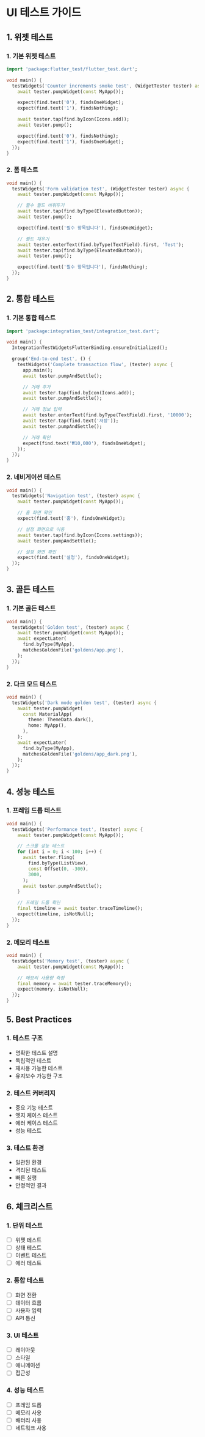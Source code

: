 # UI 테스트 가이드

## 1. 위젯 테스트

### 1. 기본 위젯 테스트
```dart
import 'package:flutter_test/flutter_test.dart';

void main() {
  testWidgets('Counter increments smoke test', (WidgetTester tester) async {
    await tester.pumpWidget(const MyApp());

    expect(find.text('0'), findsOneWidget);
    expect(find.text('1'), findsNothing);

    await tester.tap(find.byIcon(Icons.add));
    await tester.pump();

    expect(find.text('0'), findsNothing);
    expect(find.text('1'), findsOneWidget);
  });
}
```

### 2. 폼 테스트
```dart
void main() {
  testWidgets('Form validation test', (WidgetTester tester) async {
    await tester.pumpWidget(const MyApp());

    // 필수 필드 비워두기
    await tester.tap(find.byType(ElevatedButton));
    await tester.pump();

    expect(find.text('필수 항목입니다'), findsOneWidget);

    // 필드 채우기
    await tester.enterText(find.byType(TextField).first, 'Test');
    await tester.tap(find.byType(ElevatedButton));
    await tester.pump();

    expect(find.text('필수 항목입니다'), findsNothing);
  });
}
```

## 2. 통합 테스트

### 1. 기본 통합 테스트
```dart
import 'package:integration_test/integration_test.dart';

void main() {
  IntegrationTestWidgetsFlutterBinding.ensureInitialized();

  group('End-to-end test', () {
    testWidgets('Complete transaction flow', (tester) async {
      app.main();
      await tester.pumpAndSettle();

      // 거래 추가
      await tester.tap(find.byIcon(Icons.add));
      await tester.pumpAndSettle();

      // 거래 정보 입력
      await tester.enterText(find.byType(TextField).first, '10000');
      await tester.tap(find.text('저장'));
      await tester.pumpAndSettle();

      // 거래 확인
      expect(find.text('₩10,000'), findsOneWidget);
    });
  });
}
```

### 2. 네비게이션 테스트
```dart
void main() {
  testWidgets('Navigation test', (tester) async {
    await tester.pumpWidget(const MyApp());

    // 홈 화면 확인
    expect(find.text('홈'), findsOneWidget);

    // 설정 화면으로 이동
    await tester.tap(find.byIcon(Icons.settings));
    await tester.pumpAndSettle();

    // 설정 화면 확인
    expect(find.text('설정'), findsOneWidget);
  });
}
```

## 3. 골든 테스트

### 1. 기본 골든 테스트
```dart
void main() {
  testWidgets('Golden test', (tester) async {
    await tester.pumpWidget(const MyApp());
    await expectLater(
      find.byType(MyApp),
      matchesGoldenFile('goldens/app.png'),
    );
  });
}
```

### 2. 다크 모드 테스트
```dart
void main() {
  testWidgets('Dark mode golden test', (tester) async {
    await tester.pumpWidget(
      const MaterialApp(
        theme: ThemeData.dark(),
        home: MyApp(),
      ),
    );
    await expectLater(
      find.byType(MyApp),
      matchesGoldenFile('goldens/app_dark.png'),
    );
  });
}
```

## 4. 성능 테스트

### 1. 프레임 드롭 테스트
```dart
void main() {
  testWidgets('Performance test', (tester) async {
    await tester.pumpWidget(const MyApp());

    // 스크롤 성능 테스트
    for (int i = 0; i < 100; i++) {
      await tester.fling(
        find.byType(ListView),
        const Offset(0, -300),
        3000,
      );
      await tester.pumpAndSettle();
    }

    // 프레임 드롭 확인
    final timeline = await tester.traceTimeline();
    expect(timeline, isNotNull);
  });
}
```

### 2. 메모리 테스트
```dart
void main() {
  testWidgets('Memory test', (tester) async {
    await tester.pumpWidget(const MyApp());

    // 메모리 사용량 측정
    final memory = await tester.traceMemory();
    expect(memory, isNotNull);
  });
}
```

## 5. Best Practices

### 1. 테스트 구조
- 명확한 테스트 설명
- 독립적인 테스트
- 재사용 가능한 테스트
- 유지보수 가능한 구조

### 2. 테스트 커버리지
- 중요 기능 테스트
- 엣지 케이스 테스트
- 에러 케이스 테스트
- 성능 테스트

### 3. 테스트 환경
- 일관된 환경
- 격리된 테스트
- 빠른 실행
- 안정적인 결과

## 6. 체크리스트

### 1. 단위 테스트
- [ ] 위젯 테스트
- [ ] 상태 테스트
- [ ] 이벤트 테스트
- [ ] 에러 테스트

### 2. 통합 테스트
- [ ] 화면 전환
- [ ] 데이터 흐름
- [ ] 사용자 입력
- [ ] API 통신

### 3. UI 테스트
- [ ] 레이아웃
- [ ] 스타일
- [ ] 애니메이션
- [ ] 접근성

### 4. 성능 테스트
- [ ] 프레임 드롭
- [ ] 메모리 사용
- [ ] 배터리 사용
- [ ] 네트워크 사용 
